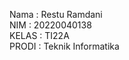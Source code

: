 Nama  : Restu Ramdani <br>
NIM   : 20220040138 <br>
KELAS : TI22A <br>
PRODI : Teknik Informatika <br>

